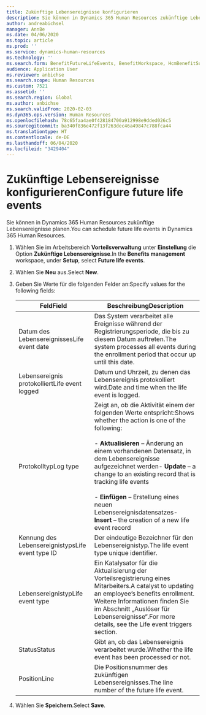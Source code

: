 ```yaml
---
title: Zukünftige Lebensereignisse konfigurieren
description: Sie können in Dynamics 365 Human Resources zukünftige Lebensereignisse planen.
author: andreabichsel
manager: AnnBe
ms.date: 04/06/2020
ms.topic: article
ms.prod: ''
ms.service: dynamics-human-resources
ms.technology: ''
ms.search.form: BenefitFutureLifeEvents, BenefitWorkspace, HcmBenefitSummaryPart
audience: Application User
ms.reviewer: anbichse
ms.search.scope: Human Resources
ms.custom: 7521
ms.assetid: ''
ms.search.region: Global
ms.author: anbichse
ms.search.validFrom: 2020-02-03
ms.dyn365.ops.version: Human Resources
ms.openlocfilehash: 78c65faa4ae0f428184700a912998e9dded026c5
ms.sourcegitcommit: ba340f836e472f13f263dec46a49847c788fca44
ms.translationtype: HT
ms.contentlocale: de-DE
ms.lasthandoff: 06/04/2020
ms.locfileid: "3429404"
---
```

# <a name="configure-future-life-events"></a><span data-ttu-id="e540c-103">Zukünftige Lebensereignisse konfigurieren</span><span class="sxs-lookup"><span data-stu-id="e540c-103">Configure future life events</span></span>

<span data-ttu-id="e540c-104">Sie können in Dynamics 365 Human Resources zukünftige Lebensereignisse planen.</span><span class="sxs-lookup"><span data-stu-id="e540c-104">You can schedule future life events in Dynamics 365 Human Resources.</span></span>

1. <span data-ttu-id="e540c-105">Wählen Sie im Arbeitsbereich **Vorteilsverwaltung** unter **Einstellung** die Option **Zukünftige Lebensereignisse**.</span><span class="sxs-lookup"><span data-stu-id="e540c-105">In the **Benefits management** workspace, under **Setup**, select **Future life events**.</span></span>

2. <span data-ttu-id="e540c-106">Wählen Sie **Neu** aus.</span><span class="sxs-lookup"><span data-stu-id="e540c-106">Select **New**.</span></span>

3. <span data-ttu-id="e540c-107">Geben Sie Werte für die folgenden Felder an:</span><span class="sxs-lookup"><span data-stu-id="e540c-107">Specify values for the following fields:</span></span>

   | <span data-ttu-id="e540c-108">Feld</span><span class="sxs-lookup"><span data-stu-id="e540c-108">Field</span></span> | <span data-ttu-id="e540c-109">Beschreibung</span><span class="sxs-lookup"><span data-stu-id="e540c-109">Description</span></span> |
   | --- | --- |
   | <span data-ttu-id="e540c-110">Datum des Lebensereignisses</span><span class="sxs-lookup"><span data-stu-id="e540c-110">Life event date</span></span> | <span data-ttu-id="e540c-111">Das System verarbeitet alle Ereignisse während der Registrierungsperiode, die bis zu diesem Datum auftreten.</span><span class="sxs-lookup"><span data-stu-id="e540c-111">The system processes all events during the enrollment period that occur up until this date.</span></span> |
   | <span data-ttu-id="e540c-112">Lebensereignis protokolliert</span><span class="sxs-lookup"><span data-stu-id="e540c-112">Life event logged</span></span> | <span data-ttu-id="e540c-113">Datum und Uhrzeit, zu denen das Lebensereignis protokolliert wird.</span><span class="sxs-lookup"><span data-stu-id="e540c-113">Date and time when the life event is logged.</span></span> |
   | <span data-ttu-id="e540c-114">Protokolltyp</span><span class="sxs-lookup"><span data-stu-id="e540c-114">Log type</span></span> | <span data-ttu-id="e540c-115">Zeigt an, ob die Aktivität einem der folgenden Werte entspricht:</span><span class="sxs-lookup"><span data-stu-id="e540c-115">Shows whether the action is one of the following:</span></span></br></br><span data-ttu-id="e540c-116">- **Aktualisieren** – Änderung an einem vorhandenen Datensatz, in dem Lebensereignisse aufgezeichnet werden</span><span class="sxs-lookup"><span data-stu-id="e540c-116">- **Update** – a change to an existing record that is tracking life events</span></span></br></br><span data-ttu-id="e540c-117">- **Einfügen** – Erstellung eines neuen Lebensereignisdatensatzes</span><span class="sxs-lookup"><span data-stu-id="e540c-117">- **Insert** – the creation of a new life event record</span></span> |
   | <span data-ttu-id="e540c-118">Kennung des Lebensereignistyps</span><span class="sxs-lookup"><span data-stu-id="e540c-118">Life event type ID</span></span> | <span data-ttu-id="e540c-119">Der eindeutige Bezeichner für den Lebensereignistyp.</span><span class="sxs-lookup"><span data-stu-id="e540c-119">The life event type unique identifier.</span></span> |
   | <span data-ttu-id="e540c-120">Lebensereignistyp</span><span class="sxs-lookup"><span data-stu-id="e540c-120">Life event type</span></span> | <span data-ttu-id="e540c-121">Ein Katalysator für die Aktualisierung der Vorteilsregistrierung eines Mitarbeiters.</span><span class="sxs-lookup"><span data-stu-id="e540c-121">A catalyst to updating an employee’s benefits enrollment.</span></span> <span data-ttu-id="e540c-122">Weitere Informationen finden Sie im Abschnitt „Auslöser für Lebensereignisse“.</span><span class="sxs-lookup"><span data-stu-id="e540c-122">For more details, see the Life event triggers section.</span></span> |
   | <span data-ttu-id="e540c-123">Status</span><span class="sxs-lookup"><span data-stu-id="e540c-123">Status</span></span> | <span data-ttu-id="e540c-124">Gibt an, ob das Lebensereignis verarbeitet wurde.</span><span class="sxs-lookup"><span data-stu-id="e540c-124">Whether the life event has been processed or not.</span></span> |
   | <span data-ttu-id="e540c-125">Position</span><span class="sxs-lookup"><span data-stu-id="e540c-125">Line</span></span> | <span data-ttu-id="e540c-126">Die Positionsnummer des zukünftigen Lebensereignisses.</span><span class="sxs-lookup"><span data-stu-id="e540c-126">The line number of the future life event.</span></span> |

4. <span data-ttu-id="e540c-127">Wählen Sie **Speichern**.</span><span class="sxs-lookup"><span data-stu-id="e540c-127">Select **Save**.</span></span> 

